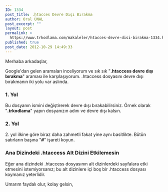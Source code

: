 ```yaml
---
ID: 1334
post_title: .htacces Devre Dışı Bırakma
author: Oral ÜNAL
post_excerpt: ""
layout: post
permalink: >
  https://www.trkodlama.com/makaleler/htacces-devre-disi-birakma-1334.html
published: true
post_date: 2012-10-29 14:49:33
---
```

Merhaba arkadaşlar,

Google'dan gelen aramaları inceliyorum ve sık sık "<strong>.htaccess devre dışı bırakma</strong>" araması ile karşılaşıyorum. .htaccess dosyasını devre dışı bırakmanın iki yolu var aslında.
<h3>1. Yol</h3>
Bu dosyanın ismini değiştirerek devre dışı bırakabilirsiniz. Örnek olarak "<strong>.trkodlama</strong>" yapın dosyanızın adını ve devre dışı kalsın.
<h3>2. Yol</h3>
2. yol ilkine göre biraz daha zahmetli fakat yine aynı basitlikte. Bütün satırların başına "<strong>#</strong>" işareti koyun.
<h3>Ana Dizindeki .htaccess Alt Dizini Etkilemesin</h3>
Eğer ana dizindeki .htaccess dosyasının alt dizinlerdeki sayfalara etki etmesini istemiyorsanız; bu alt dizinlere içi boş bir .htaccess dosyası koymanız yeterlidir.

Umarım faydalı olur, kolay gelsin,